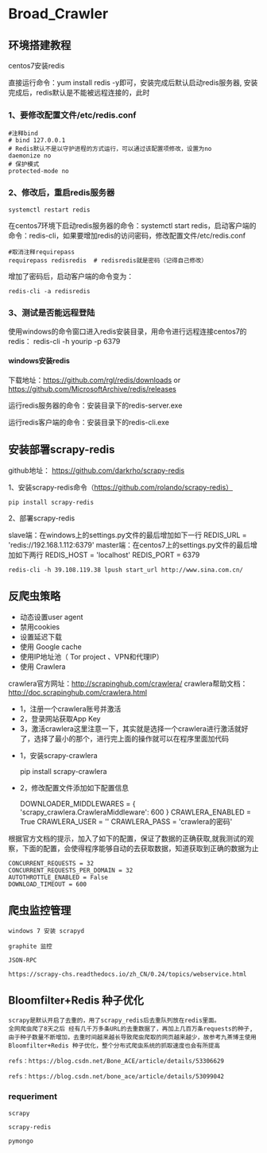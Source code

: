 # Broad_Crawler

## 环境搭建教程

centos7安装redis

直接运行命令：yum install redis -y即可，安装完成后默认启动redis服务器, 安装完成后，redis默认是不能被远程连接的，此时

### 1、要修改配置文件/etc/redis.conf

    #注释bind
    # bind 127.0.0.1
    # Redis默认不是以守护进程的方式运行，可以通过该配置项修改，设置为no
    daemonize no
    # 保护模式
    protected-mode no
    
### 2、修改后，重启redis服务器
    systemctl restart redis
    
在centos7环境下启动redis服务器的命令：systemctl start redis，启动客户端的命令：redis-cli，如果要增加redis的访问密码，修改配置文件/etc/redis.conf

    #取消注释requirepass
    requirepass redisredis  # redisredis就是密码（记得自己修改）
增加了密码后，启动客户端的命令变为：

    redis-cli -a redisredis
    
### 3、测试是否能远程登陆

使用windows的命令窗口进入redis安装目录，用命令进行远程连接centos7的redis：
    redis-cli -h yourip -p 6379
    
#### windows安装redis

下载地址：https://github.com/rgl/redis/downloads or https://github.com/MicrosoftArchive/redis/releases

运行redis服务器的命令：安装目录下的redis-server.exe

运行redis客户端的命令：安装目录下的redis-cli.exe

## 安装部署scrapy-redis

github地址： https://github.com/darkrho/scrapy-redis

1、安装scrapy-redis命令（https://github.com/rolando/scrapy-redis）

    pip install scrapy-redis
2、部署scrapy-redis

slave端：在windows上的settings.py文件的最后增加如下一行
    REDIS_URL = 'redis://192.168.1.112:6379'
    master端：在centos7上的settings.py文件的最后增加如下两行
    REDIS_HOST = 'localhost'
    REDIS_PORT = 6379

    redis-cli -h 39.108.119.38 lpush start_url http://www.sina.com.cn/

## 反爬虫策略

- 动态设置user agent
- 禁用cookies
- 设置延迟下载
- 使用 Google cache
- 使用IP地址池（ Tor project 、VPN和代理IP）
- 使用 Crawlera

crawlera官方网址：http://scrapinghub.com/crawlera/
crawlera帮助文档：http://doc.scrapinghub.com/crawlera.html

- 1，注册一个crawlera账号并激活
- 2，登录网站获取App Key
- 3，激活crawlera这里注意一下，其实就是选择一个crawlera进行激活就好了，选择了最小的那个，进行完上面的操作就可以在程序里面加代码

* 1，安装scrapy-crawlera

    pip install scrapy-crawlera
* 2，修改配置文件添加如下配置信息

    DOWNLOADER_MIDDLEWARES = {
        'scrapy_crawlera.CrawleraMiddleware': 600
    }
    CRAWLERA_ENABLED = True
    CRAWLERA_USER = '<API Key>'
    CRAWLERA_PASS = 'crawlera的密码'

根据官方文档的提示，加入了如下的配置，保证了数据的正确获取,就我测试的观察，下面的配置，会使得程序能够自动的去获取数据，知道获取到正确的数据为止

    CONCURRENT_REQUESTS = 32
    CONCURRENT_REQUESTS_PER_DOMAIN = 32
    AUTOTHROTTLE_ENABLED = False
    DOWNLOAD_TIMEOUT = 600

## 爬虫监控管理

    windows 7 安装 scrapyd 
    
    graphite 监控
    
    JSON-RPC
    
    https://scrapy-chs.readthedocs.io/zh_CN/0.24/topics/webservice.html
    

## Bloomfilter+Redis 种子优化
    
    scrapy是默认开启了去重的，用了scrapy_redis后去重队列放在redis里面。
    全网爬虫爬了8天之后 经有几千万多条URL的去重数据了，再加上几百万条requests的种子, 由于种子数量不断增加，去重时间越来越长导致爬虫爬取的网页越来越少，故参考九茶博主使用Bloomfilter+Redis 种子优化，整个分布式爬虫系统的抓取速度也会有所提高

    refs：https://blog.csdn.net/Bone_ACE/article/details/53306629
    
    refs：https://blog.csdn.net/bone_ace/article/details/53099042

    

### requeriment
    scrapy
    
    scrapy-redis
    
    pymongo
